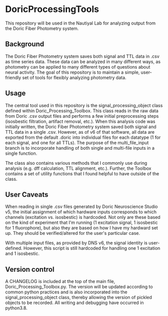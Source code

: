 # DoricProcessingTools
This repository will be used in the Nautiyal Lab for analyzing output from the Doric Fiber Photometry system.

## Background
The Doric Fiber Photometry system saves both signal and TTL data in .csv as time series data. 
These data can be analyzed in many different ways, as photometry can be applied to many different types of questions about neural activity. 
The goal of this repository is to maintain a simple, user-friendly set of tools for flexibly analyzing photometry data. 

## Usage
The central tool used in this repository is the signal_processing_object class defined within Doric_Processing_Toolbox. This class reads in 
the raw data from Doric .csv output files and performs a few initial preprocessing steps (isosbestic filtration, artifact removal, etc.). 
When this analysis code was initially written, the Doric Fiber Photometry system saved both signal and TTL data in a single .csv. 
However, as of v6 of that software, all data are exported from the default .doric into individual files for each datatype (1 for each signal, and one for all TTLs). The purpose of the multi_file_input branch is to incorporate handling of both single and multi-file inputs in a single function. 

The class also contains various methods that I commonly use during analysis (e.g. dff calculation, TTL alignment, etc.). Further, the Toolbox 
contains a set of utility functions that I found helpful to have outside of the class. 

## User Caveats
When reading in single .csv files generated by Doric Neuroscience Studio v5, the initial assignment of which hardware inputs corresponds to which channels (excitation vs. isosbestic) is hardcoded.
Not only are these based on the kind of experiment that I'm running (1 excitation signal, 1 isosbestic for 1 fluorophore),
but also they are based on how I have my hardward set up. They should be verified/altered for the user's particular case. 

With multiple input files, as provided by DNS v6, the signal identity is user-defined. However, this script is still hardcoded for handling
one 1 excitation and 1 isosbestic.  

## Version control
A CHANGELOG is included at the top of the main file, Doric_Processing_Toolbox.py. The version will be updated according to common python practices 
and is also incorporated into the signal_processing_object class, thereby allowing the version of pickled objects to be recorded. 
All writing and debugging have occurred in python3.8. 
